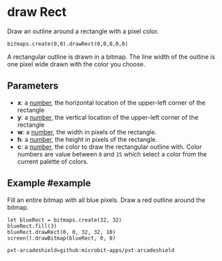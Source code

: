 # draw Rect

Draw an outline around a rectangle with a pixel color.

```sig
bitmaps.create(0,0).drawRect(0,0,0,0,0)
```

A rectangular outline is drawn in a bitmap. The line width of the outline is one pixel wide drawn with the color you choose.

## Parameters

* **x**: a [number](/types/number), the horizontal location of the upper-left corner of the rectangle
* **y**: a [number](/types/number), the vertical location of the upper-left corner of the rectangle
* **w**: a [number](/types/number), the width in pixels of the rectangle.
* **h**: a [number](/types/number), the height in pixels of the rectangle.
* **c**: a [number](/types/number), the color to draw the rectangular outline with. Color numbers are value between `0` and `15` which select a color from the current palette of colors.

## Example #example

Fill an entire bitmap with all blue pixels. Draw a red outline around the bitmap.

```blocks
let blueRect = bitmaps.create(32, 32)
blueRect.fill(3)
blueRect.drawRect(0, 0, 32, 32, 10)
screen().drawBitmap(blueRect, 0, 0)
```


```package
pxt-arcadeshield=github:microbit-apps/pxt-arcadeshield
```
